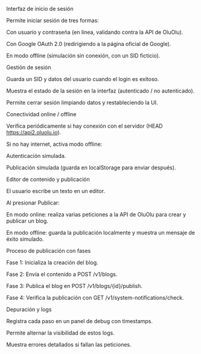 Interfaz de inicio de sesión

Permite iniciar sesión de tres formas:

Con usuario y contraseña (en línea, validando contra la API de OluOlu).

Con Google OAuth 2.0 (redirigiendo a la página oficial de Google).

En modo offline (simulación sin conexión, con un SID ficticio).

Gestión de sesión

Guarda un SID y datos del usuario cuando el login es exitoso.

Muestra el estado de la sesión en la interfaz (autenticado / no autenticado).

Permite cerrar sesión limpiando datos y restableciendo la UI.

Conectividad online / offline

Verifica periódicamente si hay conexión con el servidor (HEAD https://api2.oluolu.io).

Si no hay internet, activa modo offline:

Autenticación simulada.

Publicación simulada (guarda en localStorage para enviar después).

Editor de contenido y publicación

El usuario escribe un texto en un editor.

Al presionar Publicar:

En modo online: realiza varias peticiones a la API de OluOlu para crear y publicar un blog.

En modo offline: guarda la publicación localmente y muestra un mensaje de éxito simulado.

Proceso de publicación con fases

Fase 1: Inicializa la creación del blog.

Fase 2: Envía el contenido a POST /v1/blogs.

Fase 3: Publica el blog en POST /v1/blogs/{id}/publish.

Fase 4: Verifica la publicación con GET /v1/system-notifications/check.

Depuración y logs

Registra cada paso en un panel de debug con timestamps.

Permite alternar la visibilidad de estos logs.

Muestra errores detallados si fallan las peticiones.
